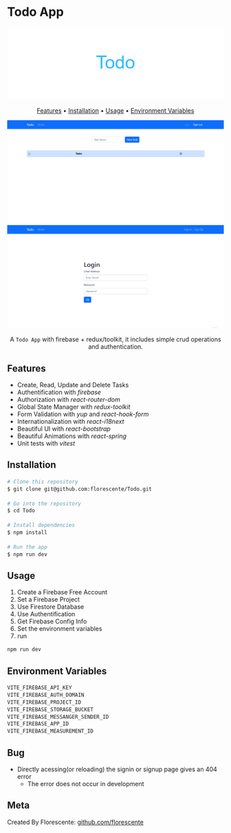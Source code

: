 # Todo App

<div align="center">

![Banner](/public/Todo.png?raw=true)

[Features](#features) •
[Installation](#installation) •
[Usage](#usage) •
[Environment Variables](#environment-variables)

![CRUD](/public/CRUD.gif)
![AUTH](/public/Authentification.gif)

A `Todo App` with firebase + redux/toolkit, it includes simple crud operations and authentication.

</div>

## Features

- Create, Read, Update and Delete Tasks
- Authentification with _firebase_
- Authorization with _react-router-dom_
- Global State Manager with _redux-toolkit_
- Form Validation with _yup_ and _react-hook-form_
- Internationalization with _react-i18next_
- Beautiful UI with _react-bootstrap_
- Beautiful Animations with _react-spring_
- Unit tests with _vitest_

## Installation

```sh
# Clone this repository
$ git clone git@github.com:florescente/Todo.git

# Go into the repository
$ cd Todo

# Install dependencies
$ npm install

# Run the app
$ npm run dev
```

## Usage

1. Create a Firebase Free Account
2. Set a Firebase Project
3. Use Firestore Database
4. Use Authentification
5. Get Firebase Config Info
6. Set the environment variables
7. run

```sh
npm run dev
```

## Environment Variables

```bash
VITE_FIREBASE_API_KEY
VITE_FIREBASE_AUTH_DOMAIN
VITE_FIREBASE_PROJECT_ID
VITE_FIREBASE_STORAGE_BUCKET
VITE_FIREBASE_MESSANGER_SENDER_ID
VITE_FIREBASE_APP_ID
VITE_FIREBASE_MEASUREMENT_ID
```

## Bug

- Directly acessing(or reloading) the signin or signup page gives an 404 error
  - The error does not occur in development

## Meta

Created By Florescente:
[github.com/florescente](https://github.com/florescente)

